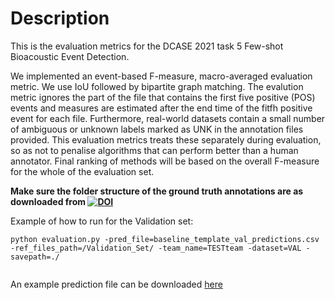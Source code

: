 # Description

This is the evaluation metrics for the DCASE 2021 task 5 Few-shot Bioacoustic Event Detection.

We implemented an event-based F-measure, macro-averaged evaluation metric. We use IoU followed by bipartite graph matching. The evalution metric ignores the part of the file that contains the first five positive (POS) events and measures are estimated after the end time of the fitfh positive event for each file. Furthermore, real-world datasets contain a small number of ambiguous or unknown labels marked as UNK in the annotation files provided. This evaluation metrics treats these separately during evaluation, so as not to penalise algorithms that can perform better than a human annotator. Final ranking of methods will be based on the overall F-measure for the whole of the evaluation set.

**Make sure the folder structure of the ground truth annotations are as downloaded from [![DOI](https://zenodo.org/badge/DOI/10.5281/zenodo.4543504.svg)](https://doi.org/10.5281/zenodo.4543504)**

Example of how to run for the Validation set:

```
python evaluation.py -pred_file=baseline_template_val_predictions.csv -ref_files_path=/Validation_Set/ -team_name=TESTteam -dataset=VAL -savepath=./
 
```

An example prediction file can be downloaded <a href="https://github.com/c4dm/dcase-few-shot-bioacoustic/blob/main/dcase_2021_fewshot_submission_package.zip">here</a> 
